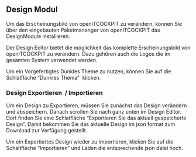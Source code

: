 ## Design Modul

Um das Erscheinungsbild von openITCOCKPIT zu verändern, können Sie über den eingebauten Paketmananger von openITCOCKPIT das DesignModule installieren.

Der Design Editor bietet die möglichkeit das komplette Erscheinungsbild von openITCOCKPIT zu verändern. Dazu gehören auch die Logos die im gesamten System verwendet werden. 

Um ein Vorgefertigtes Dunkles Theme zu nutzen, können Sie auf die Schlatfläche “Dunkles Thema”  klicken. 

### Design Exportieren  / Importieren

Um ein Design zu Exportieren, müssen Sie zunächst das Design verändern und abspeichern. Danach scrollen Sie nach ganz unten im Design Editor. Dort finden Sie eine Schlatfläche “Exportieren Sie das aktuell gespeicherte Design”. Damit bekommen Sie das aktuelle Design im json format zum Download zur Verfügung gestellt.

Um ein Exportiertes Design wieder zu importieren, klicken Sie auf die Schaltfläche “Importieren” und Laden die entsprechende json datei hoch.